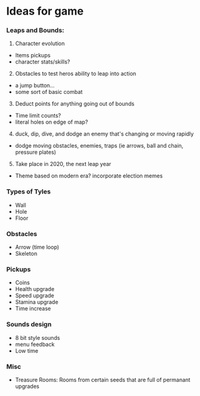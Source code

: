 # Ideas for game

### Leaps and Bounds:

1. Character evolution
  * Items pickups
  * character stats/skills?

2. Obstacles to test heros ability to leap into action
  * a jump button...
  * some sort of basic combat

3. Deduct points for anything going out of bounds
  * Time limit counts?
  * literal holes on edge of map?

4. duck, dip, dive, and dodge an enemy that's changing or moving rapidly
  * dodge moving obstacles, enemies, traps (ie arrows, ball and chain, pressure plates)

5. Take place in 2020, the next leap year
  * Theme based on modern era? incorporate election memes


### Types of Tyles
* Wall
* Hole
* Floor

### Obstacles
* Arrow (time loop)
* Skeleton

### Pickups
* Coins
* Health upgrade
* Speed upgrade
* Stamina upgrade
* Time increase

### Sounds design
* 8 bit style sounds
* menu feedback
* Low time

### Misc
* Treasure Rooms:
   Rooms from certain seeds that are full of permanant upgrades


